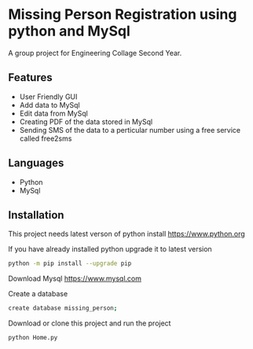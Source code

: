 # Missing Person Registration using python and MySql

A group project for Engineering Collage Second Year.

## Features

- User Friendly GUI
- Add data to MySql
- Edit data from MySql
- Creating PDF of the data stored in MySql
- Sending SMS of the data to a perticular number using a free service called free2sms

## Languages

- Python 
- MySql


## Installation

This project needs latest verson of python install
https://www.python.org

If you have already installed python upgrade it to latest version
```sh
python -m pip install --upgrade pip
```
Download Mysql 
https://www.mysql.com

Create a database
```sh
create database missing_person;
```
Download or clone this project and run the project

```sh
python Home.py
```
